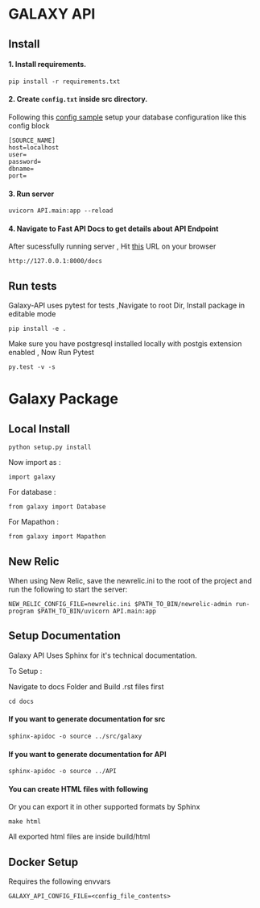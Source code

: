 # GALAXY API

## Install

#### 1. Install requirements.

```pip install -r requirements.txt```

#### 2. Create ```config.txt``` inside src directory.

Following this [config sample](https://github.com/hotosm/galaxy-api/blob/master/src/config.txt.sample) setup your database configuration like this config block 

```
[SOURCE_NAME]
host=localhost
user=
password=
dbname=
port=
```


#### 3. Run server

```uvicorn API.main:app --reload```

#### 4. Navigate to Fast API Docs to get details about API Endpoint 

After sucessfully running server , Hit [this](http://127.0.0.1:8000/docs) URL on your browser

```http://127.0.0.1:8000/docs```

## Run tests 

Galaxy-API uses pytest for tests ,Navigate to root Dir, Install package in editable mode


```pip install -e .```


Make sure you have postgresql installed locally with postgis extension enabled , Now Run Pytest


```py.test -v -s```

# Galaxy Package

## Local Install


```python setup.py install```

Now import as : 

```import galaxy```

For database : 

```from galaxy import Database```

For Mapathon : 

```from galaxy import Mapathon```

## New Relic
When using New Relic, save the newrelic.ini to the root of the project and run the following to start the server:

```NEW_RELIC_CONFIG_FILE=newrelic.ini $PATH_TO_BIN/newrelic-admin run-program $PATH_TO_BIN/uvicorn API.main:app```

## Setup Documentation

Galaxy API Uses Sphinx for it's technical documentation.

To Setup  : 

Navigate to docs Folder and Build .rst files first 

``` cd docs ```
#### If you want to generate documentation for src 
``` sphinx-apidoc -o source ../src/galaxy ```
#### If you want to generate documentation for API 
``` sphinx-apidoc -o source ../API ```
 
#### You can create HTML files with following 
Or you can export it in other supported formats by Sphinx

``` make html ```

All exported html files are inside build/html 

## Docker Setup

Requires the following envvars

```
GALAXY_API_CONFIG_FILE=<config_file_contents>
```

